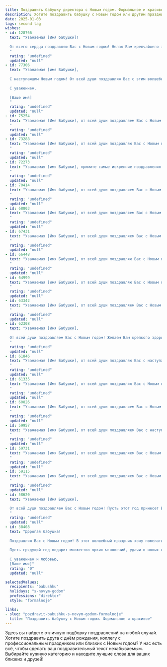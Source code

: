 ```yaml
---
title: Поздравить бабушку директора с Новым годом. Формальное и красивое
description: Хотите поздравить бабушку с Новым годом или другим праздником? Наш ИИ создаст незабываемое поздравление, а вы обязательно выделитесь среди других.  
date: 2025-01-03
tags: second tag
wishes:
- id: 128766
  text: "Уважаемая [Имя бабушки]!
  
  От всего сердца поздравляю Вас с Новым годом! Желаю Вам крепчайшего здоровья, неиссякаемой энергии, благополучия и радости в Новом году. Пусть все Ваши начинания будут успешны, а дни наполнены теплом и любовью близких.  Пусть Ваш профессиональный опыт и талант руководителя, проявленные на посту директора, принесут Вам заслуженное признание и удовлетворение. С Новым годом!
  "
  rating: "undefined"
  updated: "null"
- id: 77306
  text: "Уважаемая [имя Бабушки],
  
  С наступающим Новым годом! От всей души поздравляю Вас с этим волшебным праздником. Желаю Вам крепкого здоровья, благополучия, семейного тепла и только радостных событий в новом году. Пусть он принесет Вам много приятных моментов, исполнения желаний и много позитивных эмоций.
  
  С уважением,
  
  [Ваше имя]
  "
  rating: "undefined"
  updated: "null"
- id: 75254
  text: "Уважаемая [Имя Бабушки], от всей души поздравляем Вас с Новым годом! Желаем Вам крепкого здоровья,  радости, благополучия и исполнения всех желаний в новом году. Пусть наступающий год принесет Вам много приятных моментов, ярких впечатлений и счастливых мгновений.
  "
  rating: "undefined"
  updated: "null"
- id: 73288
  text: "Уважаемая [Имя Бабушки], от всей души поздравляю Вас с Новым годом! Желаю Вам крепкого здоровья, благополучия, исполнения всех желаний и чтобы наступающий год был полон ярких событий, радостных моментов и душевного тепла. Пусть Ваш директорский талант и опыт приносят Вам удовлетворение и успех во всех начинаниях!
  "
  rating: "undefined"
  updated: "null"
- id: 72273
  text: "Уважаемая [имя Бабушки], примите самые искренние поздравления с Новым годом! Желаю Вам крепкого здоровья, семейного благополучия,  счастливых мгновений и исполнения всех желаний! Пусть новый год принесет Вам только радость, успех и процветание!
  "
  rating: "undefined"
  updated: "null"
- id: 70414
  text: "Уважаемая [Имя бабушки], от всей души поздравляем Вас с Новым годом! Желаем Вам крепкого здоровья, семейного благополучия, неиссякаемой энергии и всего самого доброго в наступающем году. Пусть Новый год принесет Вам много радостных моментов и исполнит все Ваши мечты!
  "
  rating: "undefined"
  updated: "null"
- id: 68803
  text: "Уважаемая [Имя Бабушки], от всей души поздравляем Вас с Новым годом! Желаем Вам крепкого здоровья, благополучия, ярких впечатлений и исполнения всех желаний! Пусть Новый год принесет Вам только радость, любовь и успех.
  "
  rating: "undefined"
  updated: "null"
- id: 67431
  text: "Уважаемая [Имя Бабушки], от всей души поздравляем Вас с Новым годом! Пусть наступающий год принесет Вам крепкое здоровье, благополучие, радость и душевный покой. Желаем Вам успехов в Вашей ответственной работе директора, новых достижений и заслуженного уважения.
  "
  rating: "undefined"
  updated: "null"
- id: 66448
  text: "Уважаемая [имя Бабушки], от всей души поздравляю Вас с Новым годом! Желаю Вам крепкого здоровья, семейного благополучия,  радости и оптимизма в новом году. Пусть он принесет Вам много светлых моментов,  и пусть все Ваши начинания будут успешными!
  "
  rating: "undefined"
  updated: "null"
- id: 64999
  text: "Уважаемая [имя Бабушки], от всей души поздравляю Вас с Новым годом! Желаю Вам крепкого здоровья, неиссякаемой энергии, радости и тепла в кругу близких. Пусть наступающий год принесет Вам новые успехи в Вашей работе директора и исполнит все сокровенные мечты. С Новым годом!
  "
  rating: "undefined"
  updated: "null"
- id: 63342
  text: "Уважаемая [Имя Бабушки], от всей души поздравляем Вас с Новым годом! Желаем Вам крепкого здоровья, семейного благополучия, радости и  успехов в  Вашей  ответственной  работе  Директора. Пусть 2024 год принесет Вам новые  силы, вдохновение и  яркие  впечатления!
  "
  rating: "undefined"
  updated: "null"
- id: 62308
  text: "Уважаемая [Имя Бабушки],
  
  От всей души поздравляем Вас с Новым годом! Желаем Вам крепкого здоровья, семейного благополучия, ярких впечатлений и исполнения всех желаний. Пусть наступающий год принесет Вам много радостных моментов, душевного тепла и успехов в Вашей директорской деятельности.
  "
  rating: "undefined"
  updated: "null"
- id: 61846
  text: "Уважаемая [Имя Бабушки], от всей души поздравляю Вас с наступающим Новым годом! Желаю Вам крепкого здоровья, семейного благополучия и ярких, запоминающихся моментов в новом году. Пусть все Ваши начинания будут успешными, а работа - приносить только удовлетворение. С Новым годом!
  "
  rating: "undefined"
  updated: "null"
- id: 61335
  text: "Уважаемая [Имя Бабушки], от всей души поздравляю Вас с Новым годом! Пусть грядущий год принесет Вам крепкое здоровье, безграничное счастье и исполнение всех желаний. Желаю Вам праздничного настроения, тепла домашнего очага и уютных семейных вечеров. Пусть Ваш профессиональный путь, как директора, всегда будет наполнен успехом и признанием.
  "
  rating: "undefined"
  updated: "null"
- id: 60826
  text: "Уважаемая [Имя Бабушки], от всей души поздравляем Вас с Новым годом! Желаем Вам крепкого здоровья, душевного тепла, радости и благополучия в наступающем году. Пусть он принесет Вам много ярких моментов, приятных встреч и исполнение самых заветных желаний.
  "
  rating: "undefined"
  updated: "null"
- id: 59957
  text: "Уважаемая [имя Бабушки], от всей души поздравляем Вас с наступающим Новым годом! Желаем Вам крепкого здоровья, благополучия и радости в новом году. Пусть он принесет Вам только приятные моменты, а Ваша работа в качестве директора приносит Вам удовлетворение. С Новым годом!
  "
  rating: "undefined"
  updated: "null"
- id: 59731
  text: "Уважаемая [имя Бабушки], от всей души поздравляем Вас с Новым годом! Желаем Вам крепкого здоровья, благополучия, радости и семейного тепла в новом году. Пусть все Ваши начинания будут успешными, а рядом всегда будут любящие и заботливые люди.
  "
  rating: "undefined"
  updated: "null"
- id: 59115
  text: "Уважаемая [имя Бабушки], от всей души поздравляем Вас с Новым годом! Желаем Вам крепкого здоровья, семейного благополучия и ярких, светлых дней в наступающем году. Пусть этот Новый год принесет Вам новые достижения,  радости и исполнение самых заветных желаний!
  "
  rating: "undefined"
  updated: "null"
- id: 58620
  text: "Уважаемая [Имя Бабушки],
  
  От всей души поздравляем Вас с Новым годом! Пусть этот год принесет Вам крепкое здоровье, море радости и множество приятных моментов. Желаем Вам, чтобы все ваши начинания были успешными, а в душе царила гармония и благополучие. С Новым годом!
  "
  rating: "undefined"
  updated: "null"
- id: 38408
  text: "Дорогая бабушка!
  
  Поздравляю Вас с Новым годом! В этот волшебный праздник хочу пожелать Вам крепкого здоровья, счастья и благополучия. Пусть каждый день приносит радость и вдохновение, а заботы обходят стороной. Ваши мудрость и забота всегда освещают наш путь, и я горжусь тем, что Вы — моя бабушка.
  
  Пусть грядущий год подарит множество ярких мгновений, удачи в новых начинаниях и осуществление всех замыслов. Спасибо Вам за все, что Вы делаете для нашей семьи.
  
  С уважением и любовью,
  [Ваше имя]"
  rating: "0"
  updated: "null"

selectedValues:
  recipients: "babushku"
  holidays: "s-novym-godom"
  professions: "direktor"
  style: "formalnoje"

links:
- slug: "pozdravit-babushku-s-novym-godom-formalnoje"
  title: "Поздравить бабушку с Новым годом. Формальное и красивое"
---
```


Здесь вы найдете отличную подборку поздравлений на любой случай. 
Хотите поздравить друга с днём рождения, коллегу с профессиональным праздником или близких с Новым годом? У нас есть всё, чтобы сделать ваш поздравительный текст незабываемым. Выбирайте нужную категорию и находите лучшие слова для ваших близких и друзей!
